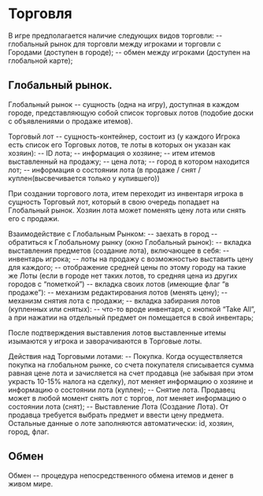 ﻿# Торговля #

В игре предполагается наличие следующих видов торговли:
-- глобальный рынок для торговли между игроками и торговли с Городами (доступен в городе);
-- обмен между игроками (доступен на глобальной карте);

## Глобальный рынок.

Глобальный рынок -- сущность (одна на игру), доступная в каждом городе, представляющую собой список торговых лотов (подобие доски с объявлениями о продаже итемов). 

Торговый лот -- сущность-контейнер, состоит из (у каждого Игрока есть список его Торговых лотов, те лоты в которых он указан как хозяин):
-- ID лота;
-- информация о хозяине;
-- итем итемов выставленный на продажу;
-- цена лота;
-- город в котором находится лот;
-- информация о состоянии лота (в продаже / снят / куплен(высвечивается только у купившего))

При создании торгового лота, итем переходит из инвентаря игрока в сущность Торговый лот, который в свою очередь попадает на Глобальный рынок. Хозяин лота может поменять цену лота или снять его с продажи. 

Взаимодействие с Глобальным Рынком: 
-- заехать в город
-- обратиться к Глобальному рынку (окно Глобальный рынок):
	-- вкладка выставления предметов (создание лота), включающее в себя:
			-- инвентарь игрока;
			-- лоты на продажу с возможностью выставить цену для каждого;
-- отображение средней цены по этому городу на такие же Лоты (если в городе нет таких лотов, то средняя цена из других городов с “пометкой”)
-- вкладка своих лотов (имеющие флаг “в продаже”):
	-- механизм редактирования лотов (менять цену);
	-- механизм снятия лота с продажи;
-- вкладка забирания лотов (купленных или снятых):
	-- что-то вроде инвентаря, с кнопкой “Take All”, а при нажатии на отдельный предмет он помещается в свой инвентарь;

После подтверждения выставления лотов выставленные итемы изымаются у игрока и заворачиваются в Торговые лоты. 

Действия над Торговыми лотами:
-- Покупка. Когда осуществляется покупка на глобальном рынке, со счета покупателя списывается сумма равная цене лота и зачисляется на счет продавца (не забывая при этом украсть 10-15% налога на сделку), лот меняет информацию о хозяине и информацию о состоянии лота (куплен);
-- Снятие лота. Продавец может в любой момент снять лот с торгов, лот меняет информацию о состоянии лота (снят);
-- Выставление Лота (Создание Лота). От продавца требуется выбрать предмет и ввести цену предмета. Остальные данные о лоте заполняются автоматически: id, хозяин, город, флаг.


## Обмен ##
Обмен -- процедура непосредственного обмена итемов и денег в живом мире.